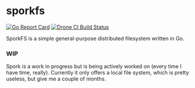 # sporkfs
[![Go Report Card](https://goreportcard.com/badge/github.com/dimitarvdimitrov/sporkfs)](https://goreportcard.com/report/github.com/dimitarvdimitrov/sporkfs)
[![Drone CI Build Status](https://cloud.drone.io/api/badges/dimitarvdimitrov/sporkfs/status.svg)](https://cloud.drone.io/dimitarvdimitrov/sporkfs)

SporkFS is a simple general-purpose distributed filesystem written in Go.

### WIP

Spork is a work in progress but is being actively worked on (every time I have time, really).
Currently it only offers a local file system, which is pretty useless, but give me a couple of months.


